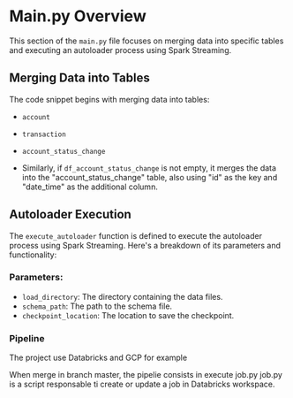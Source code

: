 # Main.py Overview

This section of the `main.py` file focuses on merging data into specific tables and executing an autoloader process using Spark Streaming.

## Merging Data into Tables

The code snippet begins with merging data into tables:

- `account` 
- `transaction`
- `account_status_change`

- Similarly, if `df_account_status_change` is not empty, it merges the data into the "account_status_change" table, also using "id" as the key and "date_time" as the additional column.

## Autoloader Execution

The `execute_autoloader` function is defined to execute the autoloader process using Spark Streaming. Here's a breakdown of its parameters and functionality:

### Parameters:

- `load_directory`: The directory containing the data files.
- `schema_path`: The path to the schema file.
- `checkpoint_location`: The location to save the checkpoint.

### Pipeline

The project use Databricks and GCP for example

When merge in branch master, the pipelie consists in execute job.py
job.py is a script responsable ti create or update a job in Databricks workspace.